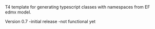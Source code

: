 T4 template for generating typescript classes with namespaces from EF edmx model.

Version 0.7
-initial release
-not functional yet
